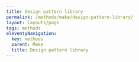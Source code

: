 ```yaml
---
title: Design pattern library
permalink: /methods/make/design-pattern-library/
layout: layouts/page
tags: methods
eleventyNavigation:
  key: methods
  parent: Make
  title: Design pattern library
---
```



